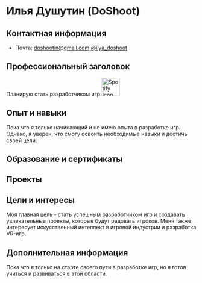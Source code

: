 # Илья Душутин (DoShoot)

## Контактная информация
- Почта: doshootin@gmail.com
[@ilya_doshoot](https://www.instagram.com/ilya_doshoot/)

## Профессиональный заголовок
Планирую стать разработчиком игр
<img src="public/icons/spotify/spotify.svg" alt="Spotify Icon" width="48" height="48">
## Опыт и навыки
Пока что я только начинающий и не имею опыта в разработке игр. Однако, я уверен, что смогу освоить необходимые навыки и достичь своей цели.

## Образование и сертификаты


## Проекты


## Цели и интересы
Моя главная цель - стать успешным разработчиком игр и создавать увлекательные проекты, которые будут радовать игроков. Меня также интересует искусственный интеллект в игровой индустрии и разработка VR-игр.

## Дополнительная информация
Пока что я только на старте своего пути в разработке игр, но я готов учиться и развиваться в этой области.
